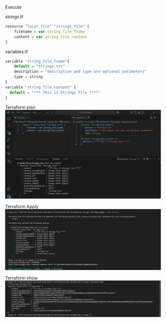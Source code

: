 Execute

strings.tf
```js
resource "local_file" "strings_file" {
    filename = var.string_file_fname
    content = var.string_file_content
}
```
variables.tf
```js
variable "string_file_fname"{
    default = "strings.txt"
    description = "description and type are optional parameters"
    type = string
}
variable "string_file_content" {
  default = "*** This is Strings File ****"
}
```

Terraform plan
![alt text](image.png)

Terraform Apply
![alt text](image-1.png)

Terraform show
![alt text](image-2.png)